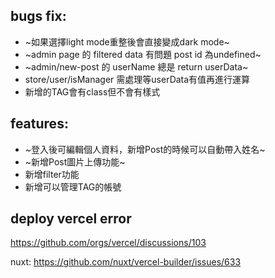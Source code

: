 ## bugs fix:
* ~如果選擇light mode重整後會直接變成dark mode~
* ~admin page 的 filtered data 有問題 post id 為undefined~
* ~admin/new-post 的 userName 總是 return userData~
* store/user/isManager 需處理等userData有值再進行運算
* 新增的TAG會有class但不會有樣式

## features:
* ~登入後可編輯個人資料，新增Post的時候可以自動帶入姓名~
* ~新增Post圖片上傳功能~
* 新增filter功能
* 新增可以管理TAG的帳號

## deploy vercel error
https://github.com/orgs/vercel/discussions/103

nuxt:
https://github.com/nuxt/vercel-builder/issues/633